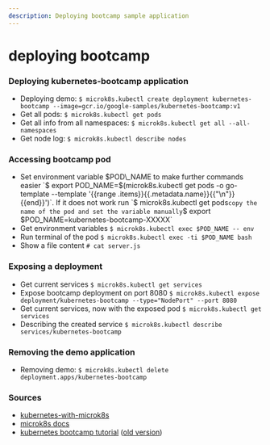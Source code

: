 ```yaml
---
description: Deploying bootcamp sample application
---
```


# deploying bootcamp

### Deploying kubernetes-bootcamp application

* Deploying demo: `$ microk8s.kubectl create deployment kubernetes-bootcamp --image=gcr.io/google-samples/kubernetes-bootcamp:v1`
* Get all pods: `$ microk8s.kubectl get pods`
* Get all info from all namespaces: `$ microk8s.kubectl get all --all-namespaces`
* Get node log: `$ microk8s.kubectl describe nodes`

### Accessing bootcamp pod

* Set environment variable $POD\_NAME to make further commands easier `$ export POD_NAME=$(microk8s.kubectl get pods -o go-template --template '{{range .items}}{{.metadata.name}}{{"\n"}}{{end}}')`. If it does not work run `$ microk8s.kubectl get pods` copy the name of the pod and set the variable manually `$ export $POD_NAME=kubernetes-bootcamp-XXXXX`
* Get environment variables `$ microk8s.kubectl exec $POD_NAME -- env`
* Run terminal of the pod `$ microk8s.kubectl exec -ti $POD_NAME bash`
* Show a file content `# cat server.js`

### Exposing a deployment

* Get current services `$ microk8s.kubectl get services`
* Expose bootcamp deployment on port 8080 `$ microk8s.kubectl expose deployment/kubernetes-bootcamp --type="NodePort" --port 8080`
* Get current services, now with the exposed pod `$ microk8s.kubectl get services`
* Describing the created service `$ microk8s.kubectl describe services/kubernetes-bootcamp`

### Removing the demo application

* Removing demo: `$ microk8s.kubectl delete deployment.apps/kubernetes-bootcamp`

### Sources

* [kubernetes-with-microk8s](https://ubuntu.com/tutorials/install-a-local-kubernetes-with-microk8s#4-accessing-the-kubernetes-and-grafana-dashboards)
* [microk8s docs](https://microk8s.io/docs/)
* [kubernetes bootcamp tutorial](https://kubernetes.io/docs/tutorials/kubernetes-basics/) \([old version](https://kubernetesbootcamp.github.io/kubernetes-bootcamp/)\)

